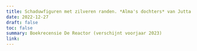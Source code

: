 ```yaml
---
title: Schaduwfiguren met zilveren randen. *Alma's dochters* van Jutta Chorus
date: 2022-12-27
draft: false
toc: false
summary: Boekrecensie De Reactor (verschijnt voorjaar 2023)
link:
---
```


